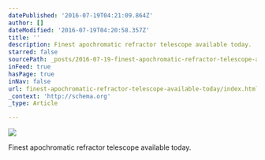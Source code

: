 ```yaml
---
datePublished: '2016-07-19T04:21:09.864Z'
author: []
dateModified: '2016-07-19T04:20:58.357Z'
title: ''
description: Finest apochromatic refractor telescope available today.
starred: false
sourcePath: _posts/2016-07-19-finest-apochromatic-refractor-telescope-available-today.md
inFeed: true
hasPage: true
inNav: false
url: finest-apochromatic-refractor-telescope-available-today/index.html
_context: 'http://schema.org'
_type: Article

---
```

![](https://the-grid-user-content.s3-us-west-2.amazonaws.com/89df62f4-2a63-4668-bc41-3887337b198d.jpg)

Finest apochromatic refractor telescope available today.